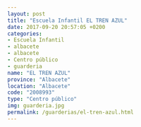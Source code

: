 ```yaml
---
layout: post
title: "Escuela Infantil EL TREN AZUL"
date: 2017-09-20 20:57:05 +0200
categories:
- Escuela Infantil
- albacete
- albacete
- Centro público
- guarderia
name: "EL TREN AZUL"
province: "Albacete"
location: "Albacete"
code: "2008993"
type: "Centro público"
img: guarderia.jpg
permalink: /guarderias/el-tren-azul.html
---
```

